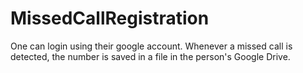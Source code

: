 # MissedCallRegistration

One can login using their google account. Whenever a missed call is detected, the number is saved in a file in the person's Google Drive.